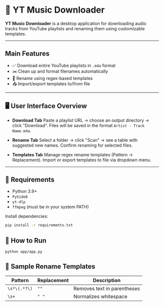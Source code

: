 # 🎵 YT Music Downloader

**YT Music Downloader** is a desktop application for downloading audio tracks from YouTube playlists and renaming them using customizable templates.

---

## Main Features

- ✅ Download entire YouTube playlists in `.m4a` format
- ✂️ Clean up and format filenames automatically
- 🧠 Rename using regex-based templates
- 📤 Import/export templates to/from file

---

## 🖥️ User Interface Overview

- **Download Tab**
  Paste a playlist URL → choose an output directory → click "Download".
  Files will be saved in the format `Artist - Track Name.m4a`.

- **Rename Tab**
  Select a folder → click "Scan" → see a table with suggested new names.
  Confirm renaming for selected files.

- **Templates Tab**
  Manage regex rename templates (Pattern → Replacement).
  Import or export templates to file via dropdown menu.

---

## 🔧 Requirements

- Python 3.9+
- `PySide6`
- `yt-dlp`
- `ffmpeg` (must be in your system PATH)

Install dependencies:

```bash
pip install -r requirements.txt
```

##  🚀 How to Run

```
python app/app.py
```



## 📝 Sample Rename Templates

| Pattern         | Replacement | Description                        |
|-----------------|-------------|------------------------------------|
| `\s*\(.*?\)`    | `""`        | Removes text in parentheses        |
| `\s+`           | `" "`       | Normalizes whitespace              |
